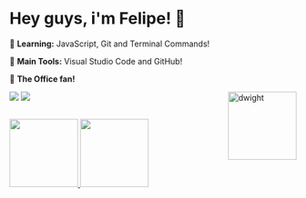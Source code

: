 # Hey guys, i'm Felipe! :rocket:

🌱 **Learning:** JavaScript, Git and Terminal Commands!

🎒 **Main Tools:** Visual Studio Code and GitHub!

:movie_camera: **The Office fan!**
  
<div> 
 <a href="https://instagram.com/felipesoarws" target="_blank"><img src="https://img.shields.io/badge/-Instagram-%23E4405F?style=for-the-badge&logo=instagram&logoColor=white" target="_blank"></a>
 <a href="https://twitter.com/akafelp" target="_blank"><img src="https://img.shields.io/badge/Twitter-1DA1F2?style=for-the-badge&logo=twitter&logoColor=white" target="_blank"></a>
  <img align="right" height="120" width="120" alt="dwight" src="https://i.gifer.com/origin/fc/fc058c9918d9da1ddf986d01ec3ef3d6_w200.gif">

</div>


  ##
 
 <div>
  <a href="https://github.com/felipesoarws">
  <img height="120em" src="https://github-readme-stats.vercel.app/api?username=felipesoarws&show_icons=true&theme=dark&include_all_commits=true&count_private=true"/>
  <img height="120em" src="https://github-readme-stats.vercel.app/api/top-langs/?username=felipesoarws&layout=compact&langs_count=7&theme=dark"/>
</div>



